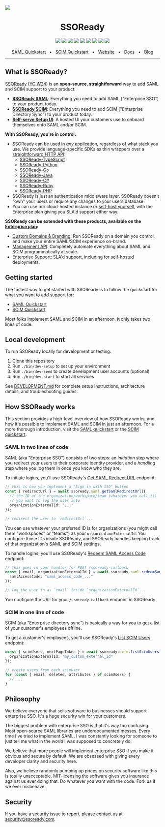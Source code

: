 ![](https://i.imgur.com/OhtkhbJ.png)

<div align="center">
  <h1>SSOReady</h1>
  <a href="https://github.com/ssoready/ssoready-typescript"><img src="https://img.shields.io/npm/v/ssoready.svg?style=flat&color=ECDC68" /></a>
  <a href="https://github.com/ssoready/ssoready-python"><img src="https://img.shields.io/pypi/v/ssoready.svg?style=flat" /></a>
  <a href="https://github.com/ssoready/ssoready-go"><img src="https://img.shields.io/github/v/tag/ssoready/ssoready-go?style=flat&label=golang&color=%23007D9C" /></a>
  <a href="https://github.com/ssoready/ssoready-java"><img src="https://img.shields.io/maven-central/v/com.ssoready/ssoready-java?style=flat&label=maven&color=FD8100" /></a>
  <a href="https://github.com/ssoready/ssoready-csharp"><img src="https://img.shields.io/nuget/v/SSOReady.Client?style=flat&color=004880" /></a>
  <a href="https://github.com/ssoready/ssoready-ruby"><img src="https://img.shields.io/gem/v/ssoready?style=flat&color=EE3F2D" /></a>
  <a href="https://github.com/ssoready/ssoready-php"><img src="https://img.shields.io/packagist/v/ssoready/ssoready?style=flat&color=F28D1A" /></a>
  <a href="https://github.com/ssoready/ssoready/blob/main/LICENSE"><img src="https://img.shields.io/badge/license-MIT-blue" /></a>
  <a href="https://github.com/ssoready/ssoready/stargazers"><img src="https://img.shields.io/github/stars/ssoready/ssoready?style=flat&logo=github&color=white" /></a>
  <br />
  <br />
  <a href="https://ssoready.com/docs/saml/saml-quickstart">SAML Quickstart</a>
  <span>&nbsp;&nbsp;•&nbsp;&nbsp;</span>
  <a href="https://ssoready.com/docs/scim/scim-quickstart">SCIM Quickstart</a>
  <span>&nbsp;&nbsp;•&nbsp;&nbsp;</span>
  <a href="https://ssoready.com">Website</a>
  <span>&nbsp;&nbsp;•&nbsp;&nbsp;</span>
  <a href="https://ssoready.com/docs">Docs</a>
  <span>&nbsp;&nbsp;•&nbsp;&nbsp;</span>
  <a href="https://ssoready.com/blog">Blog</a>
  <br />
  <hr />
</div>

## What is SSOReady?

[SSOReady](https://ssoready.com) ([YC
W24](https://www.ycombinator.com/companies/ssoready)) is an **open-source,
straightforward** way to add SAML and SCIM support to your product:

* **[SSOReady SAML](https://ssoready.com/docs/saml/saml-quickstart)**: Everything you need to add SAML ("Enterprise SSO") to your product today.
* **[SSOReady SCIM](https://ssoready.com/docs/scim/scim-quickstart)**: Everything you need to add SCIM ("Enterprise Directory Sync") to your product today.
* **[Self-serve Setup UI](https://ssoready.com/docs/idp-configuration/enabling-self-service-configuration-for-your-customers)**:
  A hosted UI your customers use to onboard themselves onto SAML and/or
  SCIM.

**With SSOReady, you're in control:**

* SSOReady can be used in *any* application, regardless of what stack you use.
  We provide language-specific SDKs as thin wrappers over a [straightforward
  HTTP
  API](https://ssoready.com/docs/api-reference/saml/redeem-saml-access-code):
  * [SSOReady-TypeScript](https://github.com/ssoready/ssoready-typescript)
  * [SSOReady-Python](https://github.com/ssoready/ssoready-python)
  * [SSOReady-Go](https://github.com/ssoready/ssoready-go)
  * [SSOReady-Java](https://github.com/ssoready/ssoready-java)
  * [SSOReady-C#](https://github.com/ssoready/ssoready-csharp)
  * [SSOReady-Ruby](https://github.com/ssoready/ssoready-ruby)
  * [SSOReady-PHP](https://github.com/ssoready/ssoready-php)
* SSOReady is just an authentication middleware layer. SSOReady doesn’t "own" your users or require any changes to your users database.
* You can use our cloud-hosted instance or [self-host yourself](https://ssoready.com/docs/self-hosting-ssoready), with the Enterprise plan giving you SLA'd support either way.

**SSOReady can be extended with these products, available on the [Enterprise plan](https://ssoready.com/pricing):**

* [Custom Domains & Branding](https://ssoready.com/docs/ssoready-concepts/environments#custom-domains): Run
  SSOReady on a domain you control, and make your entire SAML/SCIM experience on-brand.
* [Management API](https://ssoready.com/docs/management-api): Completely automate everything about SAML
  and SCIM programmatically at scale.
* [Enterprise Support](https://ssoready.com/pricing): SLA'd support, including for self-hosted deployments.

## Getting started

The fastest way to get started with SSOReady is to follow the quickstart for
what you want to add support for:

* [SAML Quickstart](https://ssoready.com/docs/saml/saml-quickstart)
* [SCIM Quickstart](https://ssoready.com/docs/scim/scim-quickstart)

Most folks implement SAML and SCIM in an afternoon. It only takes two lines of
code.

## Local development

To run SSOReady locally for development or testing:

1. Clone this repository
2. Run `./bin/dev-setup` to set up your environment
3. Run `./bin/dev-seed` to create development user accounts (optional)
4. Run `./bin/dev-start` to start all services

See [DEVELOPMENT.md](./DEVELOPMENT.md) for complete setup instructions, architecture details, and troubleshooting guides.

## How SSOReady works

This section provides a high-level overview of how SSOReady works, and how it's possible to implement SAML and SCIM in
just an afternoon. For a more thorough introduction, visit the [SAML
quickstart](https://ssoready.com/docs/saml/saml-quickstart) or the [SCIM
quickstart](https://ssoready.com/docs/scim/scim-quickstart).

### SAML in two lines of code

SAML (aka "Enterprise SSO") consists of two steps: an *initiation* step where you redirect your users to their corporate
identity provider, and a *handling* step where you log them in once you know who they are.

To initiate logins, you'll use SSOReady's [Get SAML Redirect
URL](https://ssoready.com/docs/api-reference/saml/get-saml-redirect-url) endpoint:

```typescript
// this is how you implement a "Sign in with SSO" button
const { redirectUrl } = await ssoready.saml.getSamlRedirectUrl({
  // the ID of the organization/workspace/team (whatever you call it)
  // you want to log the user into
  organizationExternalId: "..."
});

// redirect the user to `redirectUrl`...
```

You can use whatever your preferred ID is for organizations (you might call them "workspaces" or "teams") as your
`organizationExternalId`. You configure those IDs inside SSOReady, and SSOReady handles keeping track of that
organization's SAML and SCIM settings.

To handle logins, you'll use SSOReady's [Redeem SAML Access
Code](https://ssoready.com/docs/api-reference/saml/redeem-saml-access-code) endpoint:

```typescript
// this goes in your handler for POST /ssoready-callback
const { email, organizationExternalId } = await ssoready.saml.redeemSamlAccessCode({
  samlAccessCode: "saml_access_code_..."
});

// log the user in as `email` inside `organizationExternalId`...
```

You configure the URL for your `/ssoready-callback` endpoint in SSOReady.

### SCIM in one line of code

SCIM (aka "Enterprise directory sync") is basically a way for you to get a list of your customer's employees offline.

To get a customer's employees, you'll use SSOReady's [List SCIM
Users](https://ssoready.com/docs/api-reference/scim/list-scim-users) endpoint:

```typescript
const { scimUsers, nextPageToken } = await ssoready.scim.listScimUsers({
  organizationExternalId: "my_custom_external_id"
});

// create users from each scimUser
for (const { email, deleted, attributes } of scimUsers) {
  // ...
}
```

## Philosophy

We believe everyone that sells software to businesses should support enterprise
SSO. It's a huge security win for your customers.

The biggest problem with enterprise SSO is that it's way too confusing. Most
open-source SAML libraries are underdocumented messes. Every time I've tried to
implement SAML, I was constantly looking for someone to just tell me what in the
_world_ I was supposed to concretely do.

We believe that more people will implement enterprise SSO if you make it obvious
and secure by default. We are obsessed with giving every developer clarity and
security here.

Also, we believe randomly pumping up prices on security software like this is
totally unacceptable. MIT-licensing the software gives you insurance against us
ever doing that. Do whatever you want with the code. Fork us if we ever
misbehave.

## Security

If you have a security issue to report, please contact us at
security@ssoready.com.
